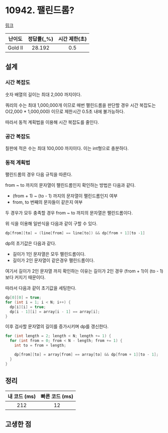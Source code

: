 # 10942. 팰린드롬?

[링크](https://www.acmicpc.net/problem/10942)

| 난이도  | 정답률(\_%) | 시간 제한(초) |
| :-----: | :---------: | :-----------: |
| Gold II |   28.192    |      0.5      |

## 설계

### 시간 복잡도

숫자 배열의 길이는 최대 2,000 까지이다.

쿼리의 수는 최대 1,000,000개 이므로 매번 팰린드롬을 판단할 경우 시간 복잡도는 O(2,000 \* 1,000,000) 이므로 제한시간 0.5초 내에 불가능하다.

따라서 동적 계획법을 이용해 시간 복잡도를 줄인다.

### 공간 복잡도

칠판에 적은 수는 최대 100,000 까지이다. 이는 int형으로 충분하다.

### 동적 계획법

팰린드롬의 경우 다음 규칙을 따른다.

from ~ to 까지의 문자열이 팰린드롬인지 확인하는 방법은 다음과 같다.

- (from + 1) ~ (to - 1) 까지의 문자열이 팰린드롬인지 여부
- from, to 번째의 문자들이 같은지 여부

두 경우가 모두 충족할 경우 from ~ to 까지의 문자열은 팰린드롬이다.

위 식을 이용해 일반식을 다음과 같이 구할 수 있다.

```cpp
dp[from][to] = (line[from] == line[to]) && dp[from + 1][to -1]
```

dp의 초기값은 다음과 같다.

- 길이가 1인 문자열은 모두 팰린드롬이다.
- 길이가 2인 문자열이 같은경우 팰린드롬이다.

여기서 길이가 2인 문자열 까지 확인하는 이유는 길이가 2인 경우 (from + 1)이 (to - 1)보다 커지기 때문이다.

따라서 다음과 같이 초기값을 세팅한다.

```cpp
dp[0][0] = true;
for (int i = 1; i < N; i++) {
  dp[i][i] = true;
  dp[i - 1][i] = array[i - 1] == array[i];
}
```

이후 검사할 문자열의 길이를 증가시키며 dp를 갱신한다.

```cpp
for (int length = 2; length < N; length += 1) {
  for (int from = 0; from < N - length; from += 1) {
    int to = from + length;

    dp[from][to] = array[from] == array[to] && dp[from + 1][to - 1];
  }
}
```

## 정리

| 내 코드 (ms) | 빠른 코드 (ms) |
| :----------: | :------------: |
|     212      |       12       |

## 고생한 점
